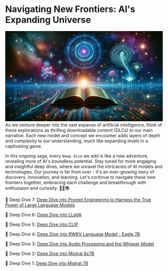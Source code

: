 # Navigating New Frontiers: AI's Expanding Universe
![deep-dive-thumb.png](images%2Fdeep-dive-thumb.png)
As we venture deeper into the vast expanse of artificial intelligence, think of these explorations as thrilling downloadable content (DLCs) to our main narrative. Each new model and concept we encounter adds layers of depth and complexity to our understanding, much like expanding levels in a captivating game. 

In this ongoing saga, every `deep dive` we add is like a new adventure, revealing more of AI's boundless potential. Stay tuned for more engaging and insightful deep dives, where we unravel the intricacies of AI models and technologies. Our journey is far from over - it's an ever-growing story of discovery, innovation, and learning. Let's continue to navigate these new frontiers together, embracing each challenge and breakthrough with enthusiasm and curiosity. 🚀🤖📚

🤿 Deep Dive 7: [Deep Dive into Prompt Engineering to Harness the True Power of Large Language Models](007-prompt-engineering-to-harness-the-true-power-of-large-language-models%2FREADME.md)

🤿 Deep Dive 6: [Deep Dive into LLaVA](006-llava%2FREADME.md)

🤿 Deep Dive 5: [Deep Dive into CLIP](005-CLIP%2FREADME.md)

🤿 Deep Dive 4: [Deep Dive into RWKV Language Model - Eagle 7B](004-rwkv-eagle-7b%2FREADME.md)

🤿 Deep Dive 3: [Deep Dive into Audio Processing and the Whisper Model](003-whisper%2FREADME.md)

🤿 Deep Dive 2: [Deep Dive into Mixtral 8x7B](002-mixtral-8x7b%2FREADME.md)

🤿 Deep Dive 1: [Deep Dive into Mistral 7B](001-mistral-7b%2FREADME.md)